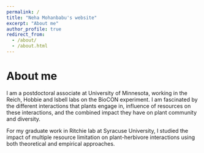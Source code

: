 ```yaml
---
permalink: /
title: "Neha Mohanbabu's website"
excerpt: "About me"
author_profile: true
redirect_from: 
  - /about/
  - /about.html
---
```


About me 
======
I am a postdoctoral associate at University of Minnesota, working in the Reich, Hobbie and Isbell labs on the BioCON experiment. I am fascinated by the different interactions that plants engage in, influence of resources on these interactions, and the combined impact they have on plant community and diversity.

For my graduate work in Ritchie lab at Syracuse University, I studied the impact of multiple resource limitation on plant-herbivore interactions using both theoretical and empirical approaches. 
